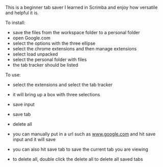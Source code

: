 This is a beginner tab saver I learned in Scrimba and enjoy how versatile and helpful it is.

To install:

- save the files from the workspace folder to a personal folder
- open Google.com
- select the options with the three ellipse
- select the chrome extensions and then manage extensions
- select load unpacked
- select the personal folder with files
- the tab tracker should be listed

To use:
- select the extensions and select the tab tracker
- it will bring up a box with three selections
- save input
- save tab
- delete all

- you can manually put in a url such as www.google.com and hit save input and it will save
- you can also hit save tab to save the current tab you are viewing
- to delete all, double click the delete all to delete all saved tabs
